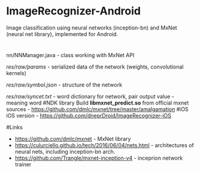 # ImageRecognizer-Android
Image classification using neural networks (inception-bn) and MxNet (neural net library), implemented for Android.
#
nn/NNManager.java - class working with MxNet API

*res/raw/params* - serialized data of the network (weights, convolutional kernels)

*res/raw/symbol.json* - structure of the network 

*res/raw/syncet.txt* - word dictionary for network, pair output value - meaning word 
#NDK library
Build **libmxnet_predict.so** from official mxnet sources - https://github.com/dmlc/mxnet/tree/master/amalgamation
#iOS
iOS version -  https://github.com/dneprDroid/ImageRecognizer-iOS

#Links
  * https://github.com/dmlc/mxnet - MxNet library 
  * https://culurciello.github.io/tech/2016/06/04/nets.html - architectures of neural nets, including inception-bn arch.
  * https://github.com/Trangle/mxnet-inception-v4 - inceprion network trainer

